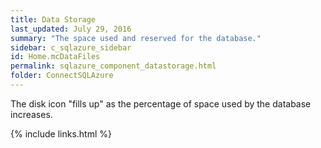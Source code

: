 ```yaml
---
title: Data Storage
last_updated: July 29, 2016
summary: "The space used and reserved for the database."
sidebar: c_sqlazure_sidebar
id: Home.mcDataFiles
permalink: sqlazure_component_datastorage.html
folder: ConnectSQLAzure
---
```



The disk icon "fills up" as the percentage of space used by the database increases.


{% include links.html %}
